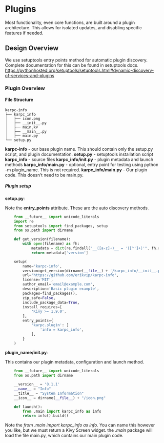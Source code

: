 # Plugins

Most functionality, even core functions, are built around a plugin architecture. This allows for isolated updates, and disabling specific features if needed.

## Design Overview

We use setuptools entry points method for automatic plugin discovery. Complete documentation for this can be found in setuptools docs. https://pythonhosted.org/setuptools/setuptools.html#dynamic-discovery-of-services-and-plugins

### Plugin Overview

#### File Structure

    karpc-info
    ├── karpc_info
    │   ├── icon.png
    │   ├── __init__.py
    │   ├── main.kv
    │   ├── __main__.py
    │   ├── main.py
    └── setup.py

**karpc-info**  - our base plugin name. This should contain only the setup.py script, and plugin documentation.
**setup.py**    - setuptools installation script
**karpc_info**  - source files
**karpc_info/__init__.py**  - plugin metadata and launch methods
**karpc_info/__main__.py**  - optional, entry point for testing using python -m plugin_name.  This is not required.
**karpc_info/main.py**      - Our plugin code. This doesn't need to be main.py.

##### Plugin setup

**setup.py**:   

Note the **entry_points** attribute. These are the auto discovery methods.

```python
    from __future__ import unicode_literals
    import re
    from setuptools import find_packages, setup
    from os.path import dirname

    def get_version(filename):
        with open(filename) as fh:
            metadata = dict(re.findall("__([a-z]+)__ = '([^']+)'", fh.read()))
            return metadata['version']

    setup(
        name='karpc-info',
        version=get_version(dirname(__file__) + '/karpc_info/__init__.py'),
        url='https://github.com/erikvip/karpc-info',
        license='MIT',
        author_email='email@example.com',
        description='Basic plugin example',
        packages=find_packages(),
        zip_safe=False,
        include_package_data=True,
        install_requires=[
            'Kivy >= 1.9.0',
        ],
        entry_points={
            'karpc.plugin': [
                'info = karpc_info',
            ],
        }
    )
```

**plugin_name/__init__.py**:

This contains our plugin metadata, configuration and launch method. 

```python
    from __future__ import unicode_literals
    from os.path import dirname

    __version__ = '0.1.1'
    __name__ = "Info"
    __title__ = "System Information"
    __icon__ = dirname(__file__) + "/icon.png"

    def launch():
        from .main import karpc_info as info
        return info().build()
```

Note the *from .main import karpc_info as info*.  You can name this however you like, but we must return a Kivy Screen widget. the *.main* package will load the file main.py, which contains our main plugin code.

